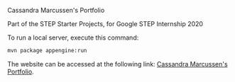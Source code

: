 Cassandra Marcussen's Portfolio

Part of the STEP Starter Projects, for Google STEP Internship 2020

To run a local server, execute this
command:

```bash
mvn package appengine:run
```

The website can be accessed at the following link: [Cassandra Marcussen's Portfolio](http://cassmarcussen-step-2020.appspot.com/).